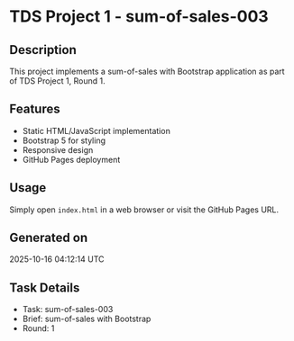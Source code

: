 # TDS Project 1 - sum-of-sales-003

## Description
This project implements a sum-of-sales with Bootstrap application as part of TDS Project 1, Round 1.

## Features
- Static HTML/JavaScript implementation
- Bootstrap 5 for styling
- Responsive design
- GitHub Pages deployment

## Usage
Simply open `index.html` in a web browser or visit the GitHub Pages URL.

## Generated on
2025-10-16 04:12:14 UTC

## Task Details
- Task: sum-of-sales-003
- Brief: sum-of-sales with Bootstrap
- Round: 1
